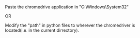 Paste the chromedrive application in "C:\Windows\System32\"

OR 

Modify the "path" in python files to wherever the chromedriver is located(i.e. in the current dirrectory).
